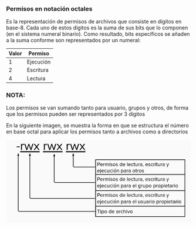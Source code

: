 ### Permisos en notación octales
Es la representación de permisos de archivos que consiste en dígitos en base-8. Cada uno de estos dígitos es la suma de sus bits que lo componen (en el sistema numeral binario). Como resultado, bits específicos se añaden a la suma conforme son representados por un numeral:

Valor | Permiso
--- | ---
1 | Ejecución
2 | Escritura
4 | Lectura


### NOTA:
Los permisos se van sumando tanto para usuario, grupos y otros, de forma que los permisos pueden ser representados por 3 dígitos

En la siguiente imagen, se muestra la forma en que se estructura el número en base octal para aplicar los permisos tanto a archivos como a directorios

![HFD](https://raw.githubusercontent.com/Fx62/Katacoda-scenario/main/Images/privileges/rwx.png)
